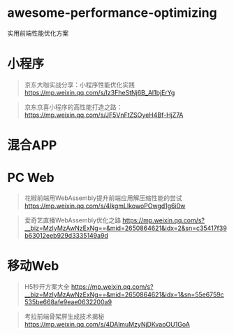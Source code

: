 # awesome-performance-optimizing
实用前端性能优化方案

# 小程序
> 京东大咖实战分享：小程序性能优化实践 https://mp.weixin.qq.com/s/Iz3FheStNj6B_Al1bjErYg

> 京东京喜小程序的高性能打造之路：https://mp.weixin.qq.com/s/JF5VnFtZSOyeH4Bf-HjZ7A

# 混合APP

# PC Web
> 花椒前端用WebAssembly提升前端应用解压缩性能的尝试 https://mp.weixin.qq.com/s/4lkgmLIkowoPOwgd1g6i0w

> 爱奇艺直播WebAssembly优化之路 https://mp.weixin.qq.com/s?__biz=MzIyMzAwNzExNg==&mid=2650864621&idx=2&sn=c35417f39b63012eeb929d3335149a9d

# 移动Web
> H5秒开方案大全 https://mp.weixin.qq.com/s?__biz=MzIyMzAwNzExNg==&mid=2650864621&idx=1&sn=55e6759c535be668afe9eae0632200a9

> 考拉前端骨架屏生成技术揭秘 https://mp.weixin.qq.com/s/4DAlmuMzyNjDKvaoOU1GoA
